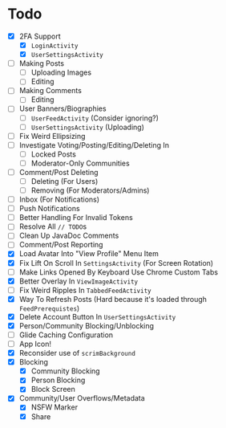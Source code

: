 # Todo
- [x] 2FA Support
  - [x] `LoginActivity`
  - [x] `UserSettingsActivity`
- [ ] Making Posts
  - [ ] Uploading Images
  - [ ] Editing
- [ ] Making Comments
  - [ ] Editing
- [ ] User Banners/Biographies
  - [ ] `UserFeedActivity` (Consider ignoring?)
  - [ ] `UserSettingsActivity` (Uploading)
- [ ] Fix Weird Ellipsizing
- [ ] Investigate Voting/Posting/Editing/Deleting In
  - [ ] Locked Posts
  - [ ] Moderator-Only Communities
- [ ] Comment/Post Deleting
  - [ ] Deleting (For Users)
  - [ ] Removing (For Moderators/Admins)
- [ ] Inbox (For Notifications)
- [ ] Push Notifications
- [ ] Better Handling For Invalid Tokens
- [ ] Resolve All `// TODO`s
- [ ] Clean Up JavaDoc Comments
- [ ] Comment/Post Reporting
- [x] Load Avatar Into "View Profile" Menu Item
- [x] Fix Lift On Scroll In `SettingsActivity` (For Screen Rotation)
- [ ] Make Links Opened By Keyboard Use Chrome Custom Tabs
- [x] Better Overlay In `ViewImageActivity`
- [ ] Fix Weird Ripples In `TabbedFeedActivity`
- [x] Way To Refresh Posts (Hard because it's loaded through `FeedPrerequistes`)
- [x] Delete Account Button In `UserSettingsActivity`
- [x] Person/Community Blocking/Unblocking
- [ ] Glide Caching Configuration
- [ ] App Icon!
- [x] Reconsider use of `scrimBackground`
- [x] Blocking
  - [x] Community Blocking
  - [x] Person Blocking
  - [x] Block Screen
- [x] Community/User Overflows/Metadata
  - [x] NSFW Marker
  - [x] Share